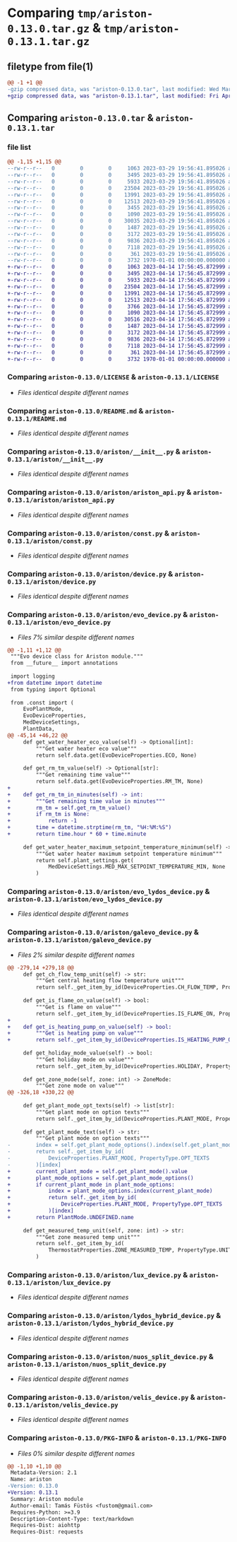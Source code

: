 # Comparing `tmp/ariston-0.13.0.tar.gz` & `tmp/ariston-0.13.1.tar.gz`

## filetype from file(1)

```diff
@@ -1 +1 @@
-gzip compressed data, was "ariston-0.13.0.tar", last modified: Wed Mar 29 19:56:52 2023, max compression
+gzip compressed data, was "ariston-0.13.1.tar", last modified: Fri Apr 14 17:56:55 2023, max compression
```

## Comparing `ariston-0.13.0.tar` & `ariston-0.13.1.tar`

### file list

```diff
@@ -1,15 +1,15 @@
--rw-r--r--   0        0        0     1063 2023-03-29 19:56:41.895026 ariston-0.13.0/LICENSE
--rw-r--r--   0        0        0     3495 2023-03-29 19:56:41.895026 ariston-0.13.0/README.md
--rw-r--r--   0        0        0     5933 2023-03-29 19:56:41.895026 ariston-0.13.0/ariston/__init__.py
--rw-r--r--   0        0        0    23504 2023-03-29 19:56:41.895026 ariston-0.13.0/ariston/ariston_api.py
--rw-r--r--   0        0        0    13991 2023-03-29 19:56:41.895026 ariston-0.13.0/ariston/const.py
--rw-r--r--   0        0        0    12513 2023-03-29 19:56:41.895026 ariston-0.13.0/ariston/device.py
--rw-r--r--   0        0        0     3455 2023-03-29 19:56:41.895026 ariston-0.13.0/ariston/evo_device.py
--rw-r--r--   0        0        0     1090 2023-03-29 19:56:41.895026 ariston-0.13.0/ariston/evo_lydos_device.py
--rw-r--r--   0        0        0    30035 2023-03-29 19:56:41.895026 ariston-0.13.0/ariston/galevo_device.py
--rw-r--r--   0        0        0     1487 2023-03-29 19:56:41.895026 ariston-0.13.0/ariston/lux_device.py
--rw-r--r--   0        0        0     3172 2023-03-29 19:56:41.895026 ariston-0.13.0/ariston/lydos_hybrid_device.py
--rw-r--r--   0        0        0     9836 2023-03-29 19:56:41.895026 ariston-0.13.0/ariston/nuos_split_device.py
--rw-r--r--   0        0        0     7118 2023-03-29 19:56:41.895026 ariston-0.13.0/ariston/velis_device.py
--rw-r--r--   0        0        0      361 2023-03-29 19:56:41.895026 ariston-0.13.0/pyproject.toml
--rw-r--r--   0        0        0     3732 1970-01-01 00:00:00.000000 ariston-0.13.0/PKG-INFO
+-rw-r--r--   0        0        0     1063 2023-04-14 17:56:45.872999 ariston-0.13.1/LICENSE
+-rw-r--r--   0        0        0     3495 2023-04-14 17:56:45.872999 ariston-0.13.1/README.md
+-rw-r--r--   0        0        0     5933 2023-04-14 17:56:45.872999 ariston-0.13.1/ariston/__init__.py
+-rw-r--r--   0        0        0    23504 2023-04-14 17:56:45.872999 ariston-0.13.1/ariston/ariston_api.py
+-rw-r--r--   0        0        0    13991 2023-04-14 17:56:45.872999 ariston-0.13.1/ariston/const.py
+-rw-r--r--   0        0        0    12513 2023-04-14 17:56:45.872999 ariston-0.13.1/ariston/device.py
+-rw-r--r--   0        0        0     3766 2023-04-14 17:56:45.872999 ariston-0.13.1/ariston/evo_device.py
+-rw-r--r--   0        0        0     1090 2023-04-14 17:56:45.872999 ariston-0.13.1/ariston/evo_lydos_device.py
+-rw-r--r--   0        0        0    30516 2023-04-14 17:56:45.872999 ariston-0.13.1/ariston/galevo_device.py
+-rw-r--r--   0        0        0     1487 2023-04-14 17:56:45.872999 ariston-0.13.1/ariston/lux_device.py
+-rw-r--r--   0        0        0     3172 2023-04-14 17:56:45.872999 ariston-0.13.1/ariston/lydos_hybrid_device.py
+-rw-r--r--   0        0        0     9836 2023-04-14 17:56:45.872999 ariston-0.13.1/ariston/nuos_split_device.py
+-rw-r--r--   0        0        0     7118 2023-04-14 17:56:45.872999 ariston-0.13.1/ariston/velis_device.py
+-rw-r--r--   0        0        0      361 2023-04-14 17:56:45.872999 ariston-0.13.1/pyproject.toml
+-rw-r--r--   0        0        0     3732 1970-01-01 00:00:00.000000 ariston-0.13.1/PKG-INFO
```

### Comparing `ariston-0.13.0/LICENSE` & `ariston-0.13.1/LICENSE`

 * *Files identical despite different names*

### Comparing `ariston-0.13.0/README.md` & `ariston-0.13.1/README.md`

 * *Files identical despite different names*

### Comparing `ariston-0.13.0/ariston/__init__.py` & `ariston-0.13.1/ariston/__init__.py`

 * *Files identical despite different names*

### Comparing `ariston-0.13.0/ariston/ariston_api.py` & `ariston-0.13.1/ariston/ariston_api.py`

 * *Files identical despite different names*

### Comparing `ariston-0.13.0/ariston/const.py` & `ariston-0.13.1/ariston/const.py`

 * *Files identical despite different names*

### Comparing `ariston-0.13.0/ariston/device.py` & `ariston-0.13.1/ariston/device.py`

 * *Files identical despite different names*

### Comparing `ariston-0.13.0/ariston/evo_device.py` & `ariston-0.13.1/ariston/evo_device.py`

 * *Files 7% similar despite different names*

```diff
@@ -1,11 +1,12 @@
 """Evo device class for Ariston module."""
 from __future__ import annotations
 
 import logging
+from datetime import datetime
 from typing import Optional
 
 from .const import (
     EvoPlantMode,
     EvoDeviceProperties,
     MedDeviceSettings,
     PlantData,
@@ -45,14 +46,22 @@
     def get_water_heater_eco_value(self) -> Optional[int]:
         """Get water heater eco value"""
         return self.data.get(EvoDeviceProperties.ECO, None)
 
     def get_rm_tm_value(self) -> Optional[str]:
         """Get remaining time value"""
         return self.data.get(EvoDeviceProperties.RM_TM, None)
+    
+    def get_rm_tm_in_minutes(self) -> int:
+        """Get remaining time value in minutes"""
+        rm_tm = self.get_rm_tm_value()
+        if rm_tm is None:
+            return -1
+        time = datetime.strptime(rm_tm, "%H:%M:%S")
+        return time.hour * 60 + time.minute
 
     def get_water_heater_maximum_setpoint_temperature_minimum(self) -> Optional[float]:
         """Get water heater maximum setpoint temperature minimum"""
         return self.plant_settings.get(
             MedDeviceSettings.MED_MAX_SETPOINT_TEMPERATURE_MIN, None
         )
```

### Comparing `ariston-0.13.0/ariston/evo_lydos_device.py` & `ariston-0.13.1/ariston/evo_lydos_device.py`

 * *Files identical despite different names*

### Comparing `ariston-0.13.0/ariston/galevo_device.py` & `ariston-0.13.1/ariston/galevo_device.py`

 * *Files 2% similar despite different names*

```diff
@@ -279,14 +279,18 @@
     def get_ch_flow_temp_unit(self) -> str:
         """Get central heating flow temperature unit"""
         return self._get_item_by_id(DeviceProperties.CH_FLOW_TEMP, PropertyType.UNIT)
 
     def get_is_flame_on_value(self) -> bool:
         """Get is flame on value"""
         return self._get_item_by_id(DeviceProperties.IS_FLAME_ON, PropertyType.VALUE)
+        
+    def get_is_heating_pump_on_value(self) -> bool:                              
+        """Get is heating pump on value"""                                           
+        return self._get_item_by_id(DeviceProperties.IS_HEATING_PUMP_ON, PropertyType.VALUE)
 
     def get_holiday_mode_value(self) -> bool:
         """Get holiday mode on value"""
         return self._get_item_by_id(DeviceProperties.HOLIDAY, PropertyType.VALUE)
 
     def get_zone_mode(self, zone: int) -> ZoneMode:
         """Get zone mode on value"""
@@ -326,18 +330,22 @@
 
     def get_plant_mode_opt_texts(self) -> list[str]:
         """Get plant mode on option texts"""
         return self._get_item_by_id(DeviceProperties.PLANT_MODE, PropertyType.OPT_TEXTS)
 
     def get_plant_mode_text(self) -> str:
         """Get plant mode on option texts"""
-        index = self.get_plant_mode_options().index(self.get_plant_mode())
-        return self._get_item_by_id(
-            DeviceProperties.PLANT_MODE, PropertyType.OPT_TEXTS
-        )[index]
+        current_plant_mode = self.get_plant_mode().value
+        plant_mode_options = self.get_plant_mode_options()
+        if current_plant_mode in plant_mode_options:
+            index = plant_mode_options.index(current_plant_mode)
+            return self._get_item_by_id(
+                DeviceProperties.PLANT_MODE, PropertyType.OPT_TEXTS
+            )[index]
+        return PlantMode.UNDEFINED.name
 
     def get_measured_temp_unit(self, zone: int) -> str:
         """Get zone measured temp unit"""
         return self._get_item_by_id(
             ThermostatProperties.ZONE_MEASURED_TEMP, PropertyType.UNIT, zone
         )
```

### Comparing `ariston-0.13.0/ariston/lux_device.py` & `ariston-0.13.1/ariston/lux_device.py`

 * *Files identical despite different names*

### Comparing `ariston-0.13.0/ariston/lydos_hybrid_device.py` & `ariston-0.13.1/ariston/lydos_hybrid_device.py`

 * *Files identical despite different names*

### Comparing `ariston-0.13.0/ariston/nuos_split_device.py` & `ariston-0.13.1/ariston/nuos_split_device.py`

 * *Files identical despite different names*

### Comparing `ariston-0.13.0/ariston/velis_device.py` & `ariston-0.13.1/ariston/velis_device.py`

 * *Files identical despite different names*

### Comparing `ariston-0.13.0/PKG-INFO` & `ariston-0.13.1/PKG-INFO`

 * *Files 0% similar despite different names*

```diff
@@ -1,10 +1,10 @@
 Metadata-Version: 2.1
 Name: ariston
-Version: 0.13.0
+Version: 0.13.1
 Summary: Ariston module
 Author-email: Tamás Füstös <fustom@gmail.com>
 Requires-Python: >=3.9
 Description-Content-Type: text/markdown
 Requires-Dist: aiohttp
 Requires-Dist: requests
```

